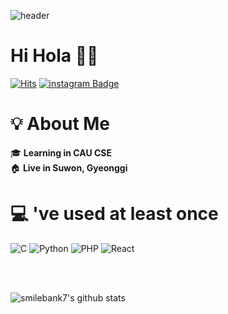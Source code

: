 ![header](https://capsule-render.vercel.app/api?type=waving&color=8a2be2&height=300&section=header&text=JuhyeongLee&fontSize=90)

# **Hi Hola** 👋👋



[![Hits](https://hits.seeyoufarm.com/api/count/incr/badge.svg?url=https%3A%2F%2Fgithub.com%2Fsmilebank7%2Fsmilebank7%2F&count_bg=%238A2BE2&title_bg=%23808080&icon=&icon_color=%23E7E7E7&title=hits&edge_flat=true)](https://hits.seeyoufarm.com) [![instagram Badge](https://img.shields.io/badge/-Instagram-blueviolet?style=flat-square&logo=Instagram&logoColor=white&link=https://www.instagram.com/inshjh/)](https://www.instagram.com/inshjh/)

# 💡 About Me
🎓 **Learning in CAU CSE**
</br>🏠 **Live in Suwon, Gyeonggi**
</br>
# 💻 've used at least once
![C](https://img.shields.io/badge/c-%2300599C.svg?style=for-the-badge&logo=c&logoColor=white) ![Python](https://img.shields.io/badge/python-3670A0?style=for-the-badge&logo=python&logoColor=ffdd54) ![PHP](https://img.shields.io/badge/php-%23777BB4.svg?style=for-the-badge&logo=php&logoColor=white) ![React](https://img.shields.io/badge/react-%2320232a.svg?style=for-the-badge&logo=react&logoColor=%2361DAFB)



</br>
</br>




![smilebank7's github stats](https://github-readme-stats.vercel.app/api?username=smilebank7&show_icons=true&theme=midnight-purple)




<!--
**smilebank7/smilebank7** is a ✨ _special_ ✨ repository because its `README.md` (this file) appears on your GitHub profile.

Here are some ideas to get you started:

- 🔭 I’m currently working on ...
- 🌱 I’m currently learning ...
- 👯 I’m looking to collaborate on ...
- 🤔 I’m looking for help with ...
- 💬 Ask me about ...
- 📫 How to reach me: ...
- 😄 Pronouns: ...
- ⚡ Fun fact: ...
-->
